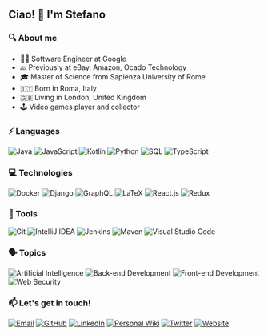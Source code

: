 ## Ciao! 👋 I'm Stefano

### 🔍 About me

- 👨‍💻 Software Engineer at Google
- 🔙 Previously at eBay, Amazon, Ocado Technology
- 🎓 Master of Science from Sapienza University of Rome
- 🇮🇹 Born in Roma, Italy
- 🇬🇧 Living in London, United Kingdom
- 🕹️ Video games player and collector

### ⚡ Languages

![Java](https://img.shields.io/badge/-Java-000?logo=Java)
![JavaScript](https://img.shields.io/badge/-JavaScript-000?logo=JavaScript)
![Kotlin](https://img.shields.io/badge/-Kotlin-000?logo=Kotlin)
![Python](https://img.shields.io/badge/-Python-000?logo=Python)
![SQL](https://img.shields.io/badge/-SQL-000?logo=PostgreSQL)
![TypeScript](https://img.shields.io/badge/-TypeScript-000?logo=TypeScript)

### 💻 Technologies

![Docker](https://img.shields.io/badge/-Docker-000?logo=Docker)
![Django](https://img.shields.io/badge/-Django-000?logo=Django)
![GraphQL](https://img.shields.io/badge/-GraphQL-000?logo=GraphQL)
![LaTeX](https://img.shields.io/badge/-LaTeX-000?logo=LaTeX)
![React.js](https://img.shields.io/badge/-React-000?logo=React)
![Redux](https://img.shields.io/badge/-Redux-000?logo=Redux)

### 🧰 Tools

![Git](https://img.shields.io/badge/-Git-000?logo=Git)
![IntelliJ IDEA](https://img.shields.io/badge/-IntelliJ%20IDEA-000?logo=IntelliJ%20IDEA)
![Jenkins](https://img.shields.io/badge/-Jenkins-000?logo=Jenkins)
![Maven](https://img.shields.io/badge/-Maven-000?logo=Apache%20Maven)
![Visual Studio Code](https://img.shields.io/badge/-Visual%20Studio%20Code-000?logo=Visual%20Studio%20Code)

### 🗣️ Topics

![Artificial Intelligence](https://img.shields.io/badge/-Artificial%20Intelligence-000)
![Back-end Development](https://img.shields.io/badge/-Back%20end%20Development-000)
![Front-end Development](https://img.shields.io/badge/-Front%20end%20Development-000)
![Web Security](https://img.shields.io/badge/-Web%20Security-000)

### 📫 Let's get in touch!

[![Email](https://img.shields.io/badge/-Email-000?logo=Gmail)](mailto:stefano.cianciulli@gmail.com)
[![GitHub](https://img.shields.io/badge/-GitHub-000?logo=GitHub)](https://github.com/CianciuStyles)
[![LinkedIn](https://img.shields.io/badge/-LinkedIn-000?logo=LinkedIn)](https://www.linkedin.com/in/stefanocianciulli)
[![Personal Wiki](https://img.shields.io/badge/-Personal%20Wiki-000?logo=Wikipedia)](https://cianciustyles.gitbook.io/everything-i-know)
[![Twitter](https://img.shields.io/badge/-Twitter-000?logo=Twitter)](https://twitter.com/CianciuStyles)
[![Website](https://img.shields.io/badge/-Website-000?logo=Firefox%20Browser)](https://cianciustyles.github.io)
